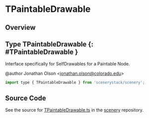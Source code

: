 # TPaintableDrawable

## Overview



## Type TPaintableDrawable {: #TPaintableDrawable }


Interface specifically for SelfDrawables for a Paintable Node.

@author Jonathan Olson &lt;jonathan.olson@colorado.edu&gt;

```js
import type { TPaintableDrawable } from 'scenerystack/scenery';
```






## Source Code

See the source for [TPaintableDrawable.ts](https://github.com/phetsims/scenery/blob/main/js/display/drawables/TPaintableDrawable.ts) in the [scenery](https://github.com/phetsims/scenery) repository.
